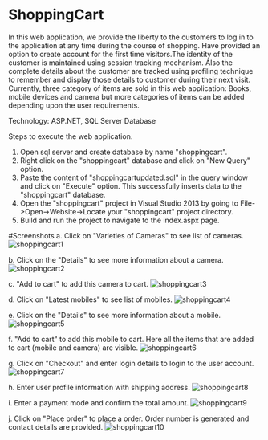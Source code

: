 # ShoppingCart
In this web application, we provide the liberty to the customers to log in to the application at any time during the course of shopping. Have provided an option to create account for the first time visitors.The identity of the customer is maintained using session tracking mechanism. Also the complete details about the customer are tracked using profiling technique to remember and display those details to customer during their next visit. Currently, three category of items are sold in this web application: Books, mobile devices and camera but more categories of items can be added depending upon the user requirements.

Technology: ASP.NET, SQL Server Database

Steps to execute the web application.

1. Open sql server and create database by name "shoppingcart".
2. Right click on the "shoppingcart" database and click on "New Query" option.
3. Paste the content of "shoppingcartupdated.sql" in the query window and click on "Execute" option. This successfully inserts data to      the "shoppingcart" database.
4. Open the "shoppingcart" project in Visual Studio 2013 by going to File->Open->Website->Locate your "shoppingcart" project directory.
5. Build and run the project to navigate to the index.aspx page.

#Screenshots
a. Click on "Varieties of Cameras" to see list of cameras.
![shoppingcart1](https://cloud.githubusercontent.com/assets/11856540/16219642/c0bf6b5e-3755-11e6-8a04-9b3c1297a734.JPG)

b. Click on the "Details" to see more information about a camera.
![shoppingcart2](https://cloud.githubusercontent.com/assets/11856540/16219637/c0b83302-3755-11e6-86fa-b0b94d7037af.JPG)

c. "Add to cart" to add this camera to cart.
![shoppingcart3](https://cloud.githubusercontent.com/assets/11856540/16219639/c0bc1fd0-3755-11e6-8635-61ce59f877e1.JPG)

d. Click on "Latest mobiles" to see list of mobiles.
![shoppingcart4](https://cloud.githubusercontent.com/assets/11856540/16219640/c0bd094a-3755-11e6-8c22-02012c1812f0.JPG)

e. Click on the "Details" to see more information about a mobile.
![shoppingcart5](https://cloud.githubusercontent.com/assets/11856540/16219638/c0ba3f44-3755-11e6-816b-fe482d73666c.JPG)

f.  "Add to cart" to add this mobile to cart. Here all the items that are added to cart (mobile and camera) are visible.
![shoppingcart6](https://cloud.githubusercontent.com/assets/11856540/16219641/c0bd7f88-3755-11e6-9407-68d47495c86a.JPG)

g. Click on "Checkout" and enter login details to login to the user account.
![shoppingcart7](https://cloud.githubusercontent.com/assets/11856540/16219644/c0c5014a-3755-11e6-86ce-f3fd9ca0409f.JPG)

h. Enter user profile information with shipping address.
![shoppingcart8](https://cloud.githubusercontent.com/assets/11856540/16219643/c0c4dd64-3755-11e6-9677-ea4e73f9d655.JPG)

i. Enter a payment mode and confirm the total amount.
![shoppingcart9](https://cloud.githubusercontent.com/assets/11856540/16219645/c0c79356-3755-11e6-8311-969f1f26d374.JPG)

j. Click on "Place order" to place a order. Order number is generated and contact details are provided.
![shoppingcart10](https://cloud.githubusercontent.com/assets/11856540/16219646/c0c7a2a6-3755-11e6-9f54-b032a53f4887.JPG)
